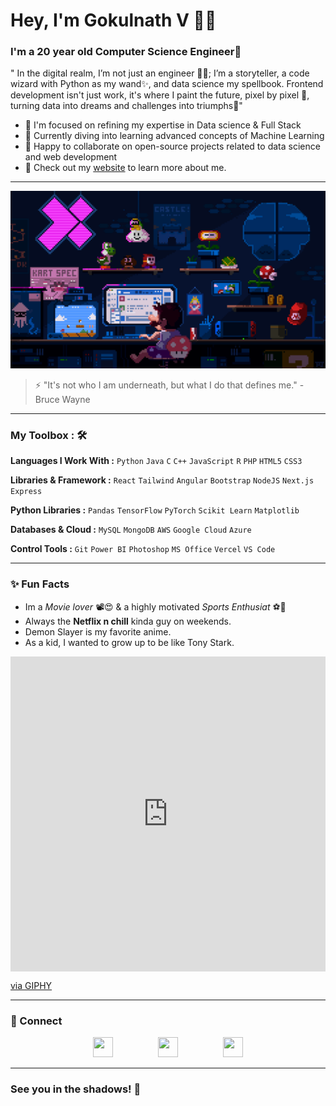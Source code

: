 # Hey, I'm Gokulnath V 👋🏽

### I'm a 20 year old Computer Science Engineer🌟

" In the digital realm, I’m not just an engineer 👨‍💻; I’m a storyteller, a code wizard with Python as my wand✨, and data science my spellbook. Frontend development isn't just work, it's where I paint the future, pixel by pixel 🧱, turning data into dreams and challenges into triumphs🦾"

- 🔭 I'm focused on refining my expertise in Data science & Full Stack
- 📑 Currently diving into learning advanced concepts of Machine Learning
- 👯 Happy to collaborate on open-source projects related to data science and web development
- 🌟 Check out my [website](https://gokulnath-v-portfolio.vercel.app/) to learn more about me.
---

![Coding in Action](./7270403.gif)

> ⚡ "It's not who I am underneath, but what I do that defines me." - Bruce Wayne

---

### My Toolbox : 🛠

**Languages I Work With :** ``Python`` ``Java`` ``C`` ``C++`` ``JavaScript`` ``R`` ``PHP`` ``HTML5`` ``CSS3``

**Libraries & Framework :** ``React`` ``Tailwind`` ``Angular`` ``Bootstrap`` ``NodeJS`` ``Next.js`` ``Express``

**Python Libraries :** ``Pandas`` ``TensorFlow`` ``PyTorch`` ``Scikit Learn`` `Matplotlib`

**Databases & Cloud :** ``MySQL`` ``MongoDB`` ``AWS`` ``Google Cloud`` ``Azure``

**Control Tools :** ``Git`` `Power BI` ``Photoshop`` `MS Office` `Vercel` `VS Code`

---
### ✨ Fun Facts 

- Im a *Movie lover* 📽️😍 & a highly motivated *Sports Enthusiat* ⚽🏏
- Always the **Netflix n chill** kinda guy on weekends.
- Demon Slayer is my favorite anime.
- As a kid, I wanted to grow up to be like Tony Stark.
<div style="width:100%;height:0;padding-bottom:100%;position:relative;"><iframe src="https://giphy.com/embed/iMlxBLNcvorRCMyNoi" width="100%" height="100%" style="position:absolute" frameBorder="0" class="giphy-embed" allowFullScreen></iframe></div><p><a href="https://giphy.com/gifs/art-pixel-8bit-iMlxBLNcvorRCMyNoi">via GIPHY</a></p>

---
### 🤝 Connect
<p align="center" style="display: flex; justify-content: center; gap: 30px;"> 
  <a href="https://www.github.com/Coding-Devil"><img src="https://www.vectorlogo.zone/logos/github/github-tile.svg" width="32" height="32" /></a> &nbsp &nbsp
  <a href="http://www.instagram.com/bujjii03"><img src="https://raw.githubusercontent.com/danielcranney/readme-generator/main/public/icons/socials/instagram.svg" width="32" height="32" /></a> &nbsp &nbsp
  <a href="https://www.linkedin.com/in/gokulnath-v-2003g"><img src="https://raw.githubusercontent.com/danielcranney/readme-generator/main/public/icons/socials/linkedin.svg" width="32" height="32" /></a>
</p>

---
### See you in the shadows! 🦇
